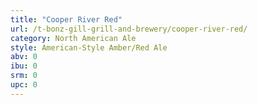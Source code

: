 ```yaml
---
title: "Cooper River Red"
url: /t-bonz-gill-grill-and-brewery/cooper-river-red/
category: North American Ale
style: American-Style Amber/Red Ale
abv: 0
ibu: 0
srm: 0
upc: 0
---
```


